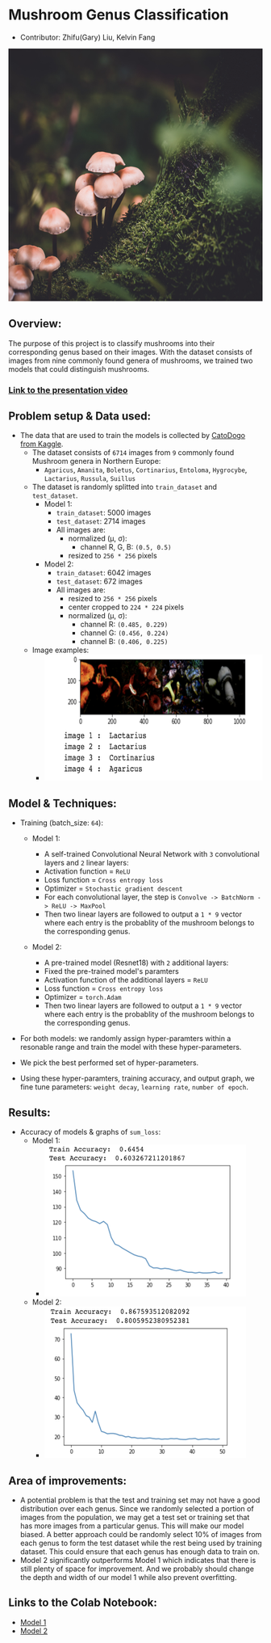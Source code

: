 # Mushroom Genus Classification
- Contributor: Zhifu(Gary) Liu, Kelvin Fang
<p align="center">
  <img src="./img/mushroom.jpg" width="800" height="500"/>
</p>

## Overview:
  
  The purpose of this project is to classify mushrooms into their corresponding genus based on their images. With the dataset consists of images from nine commonly found genera of mushrooms, we trained two models that could distinguish mushrooms.
  
### [Link to the presentation video][4]
  
## Problem setup & Data used:
- The data that are used to train the models is collected by [CatoDogo from Kaggle][1].
  - The dataset consists of `6714` images from `9` commonly found Mushroom genera in Northern Europe:
    - `Agaricus`, `Amanita`, `Boletus`, `Cortinarius`, `Entoloma`, `Hygrocybe`, `Lactarius`, `Russula`, `Suillus`
  - The dataset is randomly splitted into `train_dataset` and `test_dataset`.
    - Model 1:
      - `train_dataset`: 5000 images
      - `test_dataset`: 2714 images
      - All images are:
        - normalized (μ, σ):
          - channel R, G, B: `(0.5, 0.5)`
        - resized to `256 * 256` pixels
    - Model 2:
      - `train_dataset`: 6042 images
      - `test_dataset`: 672 images
      - All images are:
        - resized to `256 * 256` pixels
        - center cropped to `224 * 224` pixels
        - normalized (μ, σ):
          - channel R: `(0.485, 0.229)`
          - channel G: `(0.456, 0.224)`
          - channel B: `(0.406, 0.225)`
  - Image examples:
    - <img src="./img/mushroom_preview.png"  width="500" height="250"/>
          
## Model & Techniques:
- Training (batch_size: `64`):
  - Model 1:
    -  A self-trained Convolutional Neural Network with `3` convolutional layers and `2` linear layers:
      -  Activation function = `ReLU`
      -  Loss function = `Cross entropy loss`
      -  Optimizer = `Stochastic gradient descent`
      -  For each convolutional layer, the step is `Convolve -> BatchNorm -> ReLU -> MaxPool`
      -  Then two linear layers are followed to output a `1 * 9` vector where each entry is the probablity of the mushroom belongs to the corresponding genus.

   - Model 2:
     -  A pre-trained model (Resnet18) with `2` additional layers:
      -  Fixed the pre-trained model's paramters
      -  Activation function of the additional layers = `ReLU`
      -  Loss function = `Cross entropy loss`
      -  Optimizer = `torch.Adam`
      -  Then two linear layers are followed to output a `1 * 9` vector where each entry is the probablity of the mushroom belongs to the corresponding genus.

- For both models: we randomly assign hyper-paramters within a resonable range and train the model with these hyper-parameters.
- We pick the best performed set of hyper-parameters.
- Using these hyper-paramters, training accuracy, and output graph, we fine tune parameters: `weight decay`, `learning rate`, `number of epoch`.

## Results:
- Accuracy of models & graphs of `sum_loss`:
  - Model 1:
    - <img src="./img/result_m1.png"  width="400" height="300"/>
  - Model 2:
    - <img src="./img/result_m2.png"  width="400" height="300"/>
## Area of improvements:
  - A potential problem is that the test and training set may not have a good distribution over each genus. Since we randomly selected a portion of images from the population, we may get a test set or training set that has more images from a particular genus. This will make our model biased. A better approach could be randomly select 10% of images from each genus to form the test dataset while the rest being used by training dataset. This could ensure that each genus has enough data to train on.
  - Model 2 significantly outperforms Model 1 which indicates that there is still plenty of space for improvement. And we probably should change the depth and width of our model 1 while also prevent overfitting.
  
## Links to the Colab Notebook:
- [Model 1][2]
- [Model 2][3]

[1]: https://www.kaggle.com/maysee/mushrooms-classification-common-genuss-images
[2]: https://colab.research.google.com/drive/1H9yu2pfpyPB6GIHHlpmjbsEUteaT1RZp?usp=sharing
[3]: https://colab.research.google.com/drive/1eaKfNG5ZAOZq_f1DofTRRC8s1yXa1MGr?usp=sharing
[4]: https://drive.google.com/file/d/1lZoDUGxFAmtO7EuMXyh2mYJLBiuZrqdb/view?usp=sharing
